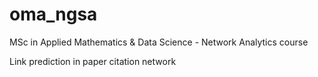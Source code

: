 # oma_ngsa
MSc in Applied Mathematics & Data Science - Network Analytics course

Link prediction in paper citation network
